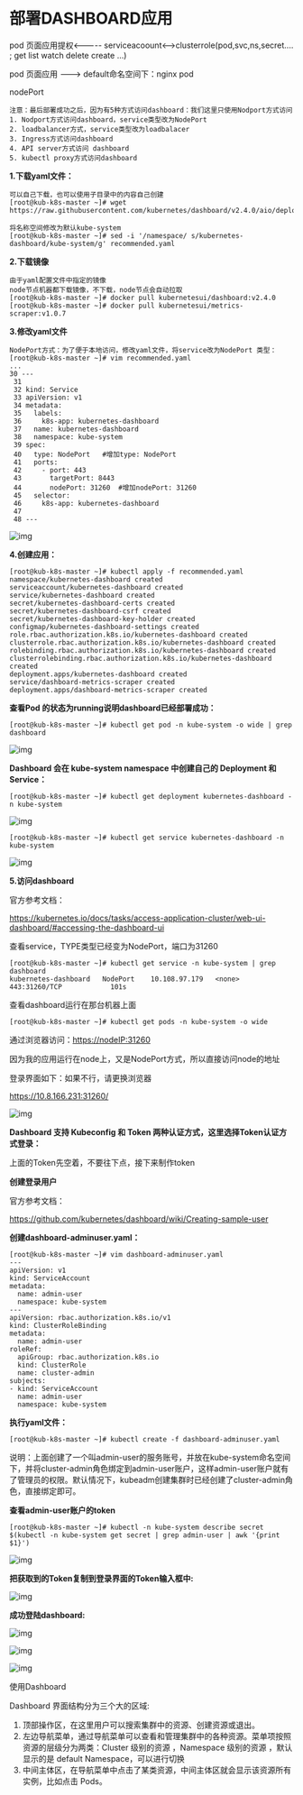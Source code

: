 # 部署DASHBOARD应用

pod  页面应用提权<----- serviceacoount<-->clusterrole(pod,svc,ns,secret....     ;  get list watch delete create ...)

pod  页面应用    ---> default命名空间下：nginx pod

nodePort

```shell
注意：最后部署成功之后，因为有5种方式访问dashboard：我们这里只使用Nodport方式访问
1. Nodport方式访问dashboard，service类型改为NodePort
2. loadbalancer方式，service类型改为loadbalacer
3. Ingress方式访问dashboard
4. API server方式访问 dashboard
5. kubectl proxy方式访问dashboard
```



**1.下载yaml文件：**

```shell
可以自己下载，也可以使用子目录中的内容自己创建
[root@kub-k8s-master ~]# wget https://raw.githubusercontent.com/kubernetes/dashboard/v2.4.0/aio/deploy/recommended.yaml

将名称空间修改为默认kube-system
[root@kub-k8s-master ~]# sed -i '/namespace/ s/kubernetes-dashboard/kube-system/g' recommended.yaml
```



**2.下载镜像**

```shell
由于yaml配置文件中指定的镜像
node节点机器都下载镜像，不下载，node节点会自动拉取
[root@kub-k8s-master ~]# docker pull kubernetesui/dashboard:v2.4.0
[root@kub-k8s-master ~]# docker pull kubernetesui/metrics-scraper:v1.0.7
```



**3.修改yaml文件**

```shell
NodePort方式：为了便于本地访问，修改yaml文件，将service改为NodePort 类型：
[root@kub-k8s-master ~]# vim recommended.yaml
...
30 ---
 31 
 32 kind: Service
 33 apiVersion: v1
 34 metadata:
 35   labels:
 36     k8s-app: kubernetes-dashboard
 37   name: kubernetes-dashboard
 38   namespace: kube-system
 39 spec:
 40   type: NodePort   #增加type: NodePort
 41   ports:
 42     - port: 443
 43       targetPort: 8443
 44       nodePort: 31260  #增加nodePort: 31260
 45   selector:
 46     k8s-app: kubernetes-dashboard
 47 
 48 ---
```



![img](assets/部署DASHBOARD应用/1671111013793-4cafa3b7-397b-4f41-89a2-3ca55b439233.png)



**4.创建应用：**



```shell
[root@kub-k8s-master ~]# kubectl apply -f recommended.yaml
namespace/kubernetes-dashboard created
serviceaccount/kubernetes-dashboard created
service/kubernetes-dashboard created
secret/kubernetes-dashboard-certs created
secret/kubernetes-dashboard-csrf created
secret/kubernetes-dashboard-key-holder created
configmap/kubernetes-dashboard-settings created
role.rbac.authorization.k8s.io/kubernetes-dashboard created
clusterrole.rbac.authorization.k8s.io/kubernetes-dashboard created
rolebinding.rbac.authorization.k8s.io/kubernetes-dashboard created
clusterrolebinding.rbac.authorization.k8s.io/kubernetes-dashboard created
deployment.apps/kubernetes-dashboard created
service/dashboard-metrics-scraper created
deployment.apps/dashboard-metrics-scraper created
```



**查看Pod 的状态为running说明dashboard已经部署成功：**



```shell
[root@kub-k8s-master ~]# kubectl get pod -n kube-system -o wide | grep dashboard
```



![img](assets/部署DASHBOARD应用/1671111012352-72980a45-1ccb-4ae1-94bf-35124bcb8ff6.png)



**Dashboard 会在 kube-system namespace 中创建自己的 Deployment 和 Service：**



```shell
[root@kub-k8s-master ~]# kubectl get deployment kubernetes-dashboard -n kube-system
```



![img](assets/部署DASHBOARD应用/1671111012382-ed94f1e4-548c-4f90-acfd-97bb15d2cef3.png)



```shell
[root@kub-k8s-master ~]# kubectl get service kubernetes-dashboard -n kube-system
```



![img](assets/部署DASHBOARD应用/1671111012413-628d9ac6-4dee-4c7a-895e-198b0c54e690.png)



**5.访问dashboard**



官方参考文档：



https://kubernetes.io/docs/tasks/access-application-cluster/web-ui-dashboard/#accessing-the-dashboard-ui



查看service，TYPE类型已经变为NodePort，端口为31260



```shell
[root@kub-k8s-master ~]# kubectl get service -n kube-system | grep dashboard
kubernetes-dashboard   NodePort    10.108.97.179   <none>        443:31260/TCP            101s
```



查看dashboard运行在那台机器上面



```shell
[root@kub-k8s-master ~]# kubectl get pods -n kube-system -o wide
```



通过浏览器访问：[https://nodeIP:31260](https://master:31260)



因为我的应用运行在node上，又是NodePort方式，所以直接访问node的地址



登录界面如下：如果不行，请更换浏览器

https://10.8.166.231:31260/

![img](assets/部署DASHBOARD应用/1666668063442-70fb5991-8c61-4002-94de-20ef174fce90.png)







**Dashboard 支持 Kubeconfig 和 Token 两种认证方式，这里选择Token认证方式登录：**



上面的Token先空着，不要往下点，接下来制作token



**创建登录用户**



官方参考文档：



https://github.com/kubernetes/dashboard/wiki/Creating-sample-user



**创建dashboard-adminuser.yaml：**



```shell
[root@kub-k8s-master ~]# vim dashboard-adminuser.yaml
---
apiVersion: v1
kind: ServiceAccount
metadata:
  name: admin-user
  namespace: kube-system
---
apiVersion: rbac.authorization.k8s.io/v1
kind: ClusterRoleBinding
metadata:
  name: admin-user
roleRef:
  apiGroup: rbac.authorization.k8s.io
  kind: ClusterRole
  name: cluster-admin
subjects:
- kind: ServiceAccount
  name: admin-user
  namespace: kube-system
```



**执行yaml文件：**



```shell
[root@kub-k8s-master ~]# kubectl create -f dashboard-adminuser.yaml
```



说明：上面创建了一个叫admin-user的服务账号，并放在kube-system命名空间下，并将cluster-admin角色绑定到admin-user账户，这样admin-user账户就有了管理员的权限。默认情况下，kubeadm创建集群时已经创建了cluster-admin角色，直接绑定即可。



**查看admin-user账户的token**

```shell
[root@kub-k8s-master ~]# kubectl -n kube-system describe secret $(kubectl -n kube-system get secret | grep admin-user | awk '{print $1}')
```



![img](assets/部署DASHBOARD应用/1671111012460-3a011d7f-dbdd-4141-8de1-72db7c340341.png)



**把获取到的Token复制到登录界面的Token输入框中:**



![img](assets/部署DASHBOARD应用/1671111013654-fc9e3bcb-a710-47ee-a70b-63cc8478c079.png)

**成功登陆dashboard:**



![img](assets/部署DASHBOARD应用/1671111013526-a988581b-4fe5-4246-9d60-fa60f3e9b30e.png)

![img](assets/部署DASHBOARD应用/1671111013536-692f98ba-38a6-4110-8cd2-8142c7331d80.png)



![img](assets/部署DASHBOARD应用/1671111013699-dcfe1ba1-5f2c-490b-a732-1b3dc6601a3d.png)



使用Dashboard



Dashboard 界面结构分为三个大的区域:



1.  顶部操作区，在这里用户可以搜索集群中的资源、创建资源或退出。 
2.  左边导航菜单，通过导航菜单可以查看和管理集群中的各种资源。菜单项按照资源的层级分为两类：Cluster 级别的资源 ，Namespace 级别的资源 ，默认显示的是 default Namespace，可以进行切换 
3.  中间主体区，在导航菜单中点击了某类资源，中间主体区就会显示该资源所有实例，比如点击 Pods。 